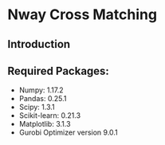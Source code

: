 # Nway Cross Matching

## Introduction

## Required Packages:
* Numpy: 1.17.2
* Pandas: 0.25.1
* Scipy: 1.3.1
* Scikit-learn: 0.21.3
* Matplotlib: 3.1.3
* Gurobi Optimizer version 9.0.1
